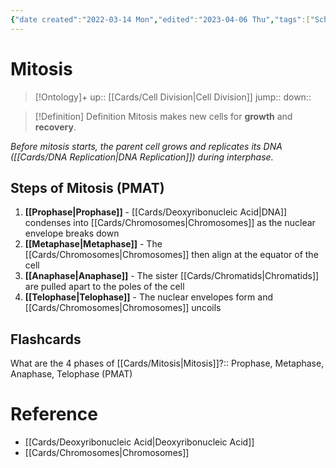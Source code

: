 ```yaml
---
{"date created":"2022-03-14 Mon","edited":"2023-04-06 Thu","tags":["School","on/Science/Biology/Genetics"],"dg-publish":true,"permalink":"/cards/mitosis/","dgPassFrontmatter":true}
---
```


# Mitosis

> [!Ontology]+
> up:: [[Cards/Cell Division\|Cell Division]]
> jump::
> down:: 

> [!Definition] Definition
> Mitosis makes new cells for **growth** and **recovery**.

*Before mitosis starts, the parent cell grows and replicates its DNA ([[Cards/DNA Replication\|DNA Replication]]) during interphase.*

## Steps of Mitosis (PMAT)

1. **[[Prophase\|Prophase]]** - [[Cards/Deoxyribonucleic Acid\|DNA]] condenses into [[Cards/Chromosomes\|Chromosomes]] as the nuclear envelope breaks down
2. **[[Metaphase\|Metaphase]]** - The [[Cards/Chromosomes\|Chromosomes]] then align at the equator of the cell
3. **[[Anaphase\|Anaphase]]** - The sister [[Cards/Chromatids\|Chromatids]] are pulled apart to the poles of the cell
4. **[[Telophase\|Telophase]]** - The nuclear envelopes form and [[Cards/Chromosomes\|Chromosomes]] uncoils

## Flashcards

What are the 4 phases of [[Cards/Mitosis\|Mitosis]]?:: Prophase, Metaphase, Anaphase, Telophase (PMAT)
<!--SR:!2022-08-20,20,250-->

# Reference

- [[Cards/Deoxyribonucleic Acid\|Deoxyribonucleic Acid]]
- [[Cards/Chromosomes\|Chromosomes]]